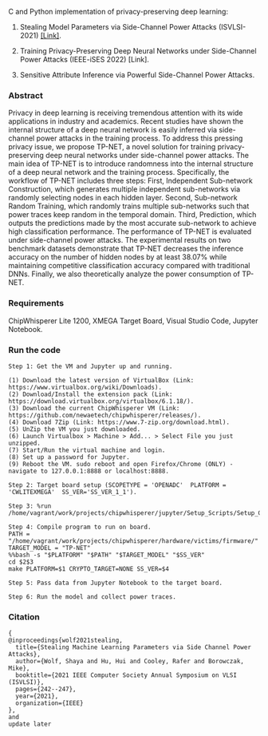 C and Python implementation of privacy-preserving deep learning:

1. Stealing Model Parameters via Side-Channel Power Attacks (ISVLSI-2021) [[Link]](https://ieeexplore.ieee.org/document/9516772).

2. Training Privacy-Preserving Deep Neural Networks under Side-Channel Power Attacks (IEEE-iSES 2022) [Link].

3. Sensitive Attribute Inference via Powerful Side-Channel Power Attacks.

### Abstract
Privacy in deep learning is receiving tremendous attention with its wide applications in industry and academics. Recent studies have shown the internal structure of a deep neural network is easily inferred via side-channel power attacks in the training process. To address this pressing privacy issue, we propose TP-NET, a novel solution for training privacy-preserving deep neural networks under side-channel power attacks. The main idea of TP-NET is to introduce randomness into the internal structure of a deep neural network and the training process. Specifically, the workflow of TP-NET includes three steps: First, Independent Sub-network Construction, which generates multiple independent sub-networks via randomly selecting nodes in each hidden layer. Second, Sub-network Random Training, which randomly trains multiple sub-networks such that power traces keep random in the temporal domain. Third, Prediction, which outputs the predictions made by the most accurate sub-network to achieve high classification performance. The performance of TP-NET is evaluated under side-channel power attacks. The experimental results on two benchmark datasets demonstrate that TP-NET decreases the inference accuracy on the number of hidden nodes by at least 38.07\% while maintaining competitive classification accuracy compared with traditional DNNs. Finally, we also theoretically analyze the power consumption of TP-NET.

### Requirements

ChipWhisperer Lite 1200, XMEGA Target Board, Visual Studio Code, Jupyter Notebook.

### Run the code

```
Step 1: Get the VM and Jupyter up and running.

(1) Download the latest version of VirtualBox (Link: https://www.virtualbox.org/wiki/Downloads).
(2) Download/Install the extension pack (Link: https://download.virtualbox.org/virtualbox/6.1.18/).
(3) Download the current ChipWhisperer VM (Link: https://github.com/newaetech/chipwhisperer/releases/).
(4) Download 7Zip (Link: https://www.7-zip.org/download.html).
(5) UnZip the VM you just downloaded.
(6) Launch Virtualbox > Machine > Add... > Select File you just unzipped.
(7) Start/Run the virtual machine and login.
(8) Set up a password for Jupyter.
(9) Reboot the VM. sudo reboot and open Firefox/Chrome (ONLY) - navigate to 127.0.0.1:8888 or localhost:8888.

Step 2: Target board setup (SCOPETYPE = 'OPENADC'  PLATFORM = 'CWLITEXMEGA'  SS_VER='SS_VER_1_1').

Step 3: %run /home/vagrant/work/projects/chipwhisperer/jupyter/Setup_Scripts/Setup_Generic.ipynb.

Step 4: Compile program to run on board.
PATH = "/home/vagrant/work/projects/chipwhisperer/hardware/victims/firmware/"
TARGET_MODEL = "TP-NET"
%%bash -s "$PLATFORM" "$PATH" "$TARGET_MODEL" "$SS_VER"
cd $2$3
make PLATFORM=$1 CRYPTO_TARGET=NONE SS_VER=$4

Step 5: Pass data from Jupyter Notebook to the target board.

Step 6: Run the model and collect power traces.
```
### Citation
```
{
@inproceedings{wolf2021stealing,
  title={Stealing Machine Learning Parameters via Side Channel Power Attacks},
  author={Wolf, Shaya and Hu, Hui and Cooley, Rafer and Borowczak, Mike},
  booktitle={2021 IEEE Computer Society Annual Symposium on VLSI (ISVLSI)},
  pages={242--247},
  year={2021},
  organization={IEEE}
}, 
and
update later
```
